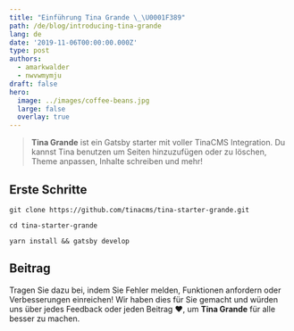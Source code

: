 ```yaml
---
title: "Einführung Tina Grande \_\U0001F389"
path: /de/blog/introducing-tina-grande
lang: de
date: '2019-11-06T00:00:00.000Z'
type: post
authors:
  - amarkwalder
  - nwvwmymju
draft: false
hero:
  image: ../images/coffee-beans.jpg
  large: false
  overlay: true
---
```


> **Tina Grande** ist ein Gatsby starter mit voller TinaCMS Integration. Du kannst Tina benutzen um Seiten hinzuzufügen oder zu löschen, Theme anpassen, Inhalte schreiben und mehr!

## Erste Schritte

```shell-session
git clone https://github.com/tinacms/tina-starter-grande.git

cd tina-starter-grande

yarn install && gatsby develop
```

## Beitrag

Tragen Sie dazu bei, indem Sie Fehler melden, Funktionen anfordern oder Verbesserungen einreichen! Wir haben dies für Sie gemacht und würden uns über jedes Feedback oder jeden Beitrag ❤️, um **Tina Grande** für alle besser zu machen.
